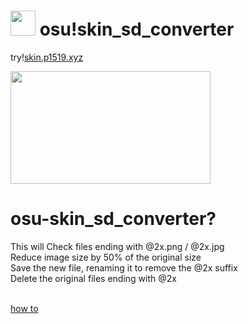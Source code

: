 # <img src="https://i.imgur.com/ChG6TW9.png" width="40"/> osu!skin_sd_converter
<p>try!<a href="https://skin.p1519.xyz/">skin.p1519.xyz</a><br></p>

<img src="https://i.imgur.com/O4t4r6D.png" width="320" height="180">

# osu-skin_sd_converter?<br>
This will Check files ending with @2x.png / @2x.jpg<br>
Reduce image size by 50% of the original size<br>
Save the new file, renaming it to remove the @2x suffix<br>
Delete the original files ending with @2x<br>

<br>
<a href="https://p1519.xyz/howto/">how to </a>
